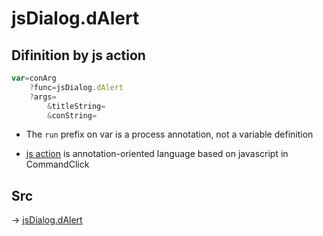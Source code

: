 # jsDialog.dAlert

## Difinition by js action

```js.js
var=conArg
	?func=jsDialog.dAlert
	?args=
		&titleString=
		&conString=
```

- The `run` prefix on var is a process annotation, not a variable definition

- [js action](#) is annotation-oriented language based on javascript in CommandClick

## Src

-> [jsDialog.dAlert](https://github.com/puutaro/CommandClick/blob/master/app/src/main/java/com/puutaro/commandclick/fragment_lib/terminal_fragment/js_interface/dialog/JsDialog.kt#L392)


